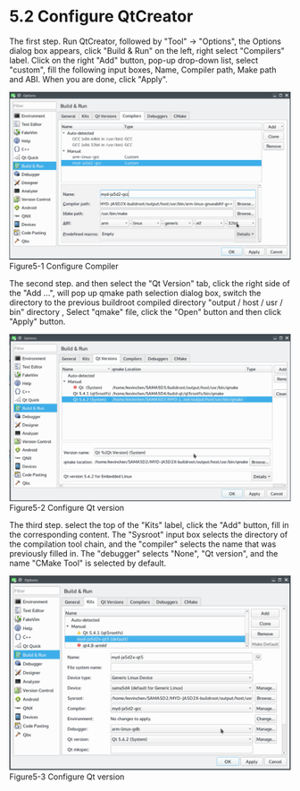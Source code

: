 # 5.2 Configure QtCreator

The first step. Run QtCreator, followed by "Tool" -> "Options", the Options dialog box appears, click "Build & Run" on the left, right select "Compilers" label.
Click on the right "Add" button, pop-up drop-down list, select "custom", fill the following input boxes, Name, Compiler path, Make path and ABI. When you are done, click "Apply".

![](image/5-1.png)
Figure5-1 Configure Compiler

The second step. and then select the "Qt Version" tab, click the right side of the "Add ...", will pop up qmake path selection dialog box, switch the directory to the previous buildroot compiled directory "output / host / usr / bin" directory , Select "qmake" file, click the "Open" button and then click "Apply" button.

![](image/5-2.png)
Figure5-2 Configure Qt version

The third step. select the top of the "Kits" label, click the "Add" button, fill in the corresponding content. The "Sysroot" input box selects the directory of the compilation tool chain, and the "compiler" selects the name that was previously filled in. The "debugger" selects "None", "Qt version", and the name "CMake Tool" is selected by default.

![](image/5-3.png)
Figure5-3 Configure Qt version
